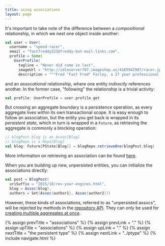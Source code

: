 ```yaml
---
title: using associations
layout: page
---
```


It's important to take note of the difference between a
_compositional_ relationship, in which we nest one object inside
another:

```scala
val user = User(
  username = "speed-racer",
  email = "fastfreddy223@freddy-bot-mail-links.com",
  profile = Some(
    UserProfile(
      tagline = "Never did come in last",
      imageUrl = "http://idleserver787.imageshop.us/4165942987/racer.jpg",
      description = """Fred "Fast Fred" Farley, a 27 year professional race car driver, provides driving tips and inspirational driving stories for aspiring racers.""")))
```

and an _assocational_ relationship, where one entity _indirectly_
references another. In the former case, "following" the relationship
is a trivial activity:

```scala
val profile: UserProfile = user.profile.get
```

But crossing an aggregate boundary is a persistence operation, as
every aggregate lives within its own transactional scope. It is easy
enough to follow an association, but the entity you get back is
wrapped in its _persistent state_, which in turn is wrapped in a
`Future`, as retrieving the aggregate is commonly a blocking
operation:

```scala
// blogPost.blog is an Assoc[Blog]
// blogRepo is a Repo[Blog]
val blog: Future[PState[Blog]] = blogRepo.retrieveOne(blogPost.blog)
```

More information on retrieving an association can be found
[here](../repo/retrieve-assoc.html).

When you are building up new, unpersisted entities, you can initialize
the associations directly:

```scala
val post = BlogPost(
  uriSuffix = "2015/10/rev-your-engines.html",
  blog = Assoc(blog),
  authors = Set(Assoc(author1), Assoc(author2)))
```

However, these kinds of associations, referred to as "unpersisted
assocs", will be rejected by methods in the [repository
API](../repo/repo-api.html). They can only be used for [creating
multiple aggregates at once](../repo/create-many.html).

{% assign prevTitle = "associations" %}
{% assign prevLink = "." %}
{% assign upTitle = "associations" %}
{% assign upLink = "." %}
{% assign nextTitle = "the persistent type" %}
{% assign nextLink = "../ptype" %}
{% include navigate.html %}
